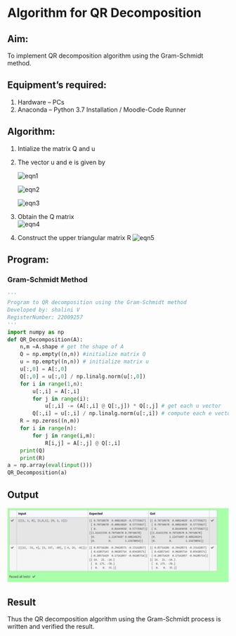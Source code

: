 # Algorithm for QR Decomposition
## Aim:
To implement QR decomposition algorithm using the Gram-Schmidt method.
## Equipment’s required:
1.	Hardware – PCs
2.	Anaconda – Python 3.7 Installation / Moodle-Code Runner
## Algorithm:
1.	Intialize the matrix Q and u
2.	The vector u and e is given by

    ![eqn1](./ex4.jpg)

    ![eqn2](./ex6.jpg)

    ![eqn3](./ex3.jpg)

3.	Obtain the Q matrix   
    ![eqn4](./ex1.jpg)
4.	Construct the upper triangular matrix R
    ![eqn5](./ex2.jpg)



## Program:
### Gram-Schmidt Method
```py
''' 
Program to QR decomposition using the Gram-Schmidt method
Developed by: shalini V
RegisterNumber: 22009257
'''
import numpy as np
def QR_Decomposition(A):
    n,m =A.shape # get the shape of A
    Q = np.empty((n,n)) #initialize matrix Q 
    u = np.empty((n,n)) # initialize matrix u 
    u[:,0] = A[:,0]
    Q[:,0] = u[:,0] / np.linalg.norm(u[:,0])
    for i in range(1,n):
        u[:,i] = A[:,i]
        for j in range(i):
            u[:,i] -= (A[:,i] @ Q[:,j]) * Q[:,j] # get each u vector
        Q[:,i] = u[:,i] / np.linalg.norm(u[:,i]) # compute each e vector
    R = np.zeros((n,m))
    for i in range(n):
        for j in range(i,m):
            R[i,j] = A[:,j] @ Q[:,i]
    print(Q)
    print(R)
a = np.array(eval(input()))
QR_Decomposition(a)


```

## Output
![out](/Screenshot%202023-01-28%20022917.jpg)


## Result
Thus the QR decomposition algorithm using the Gram-Schmidt process is written and verified the result.